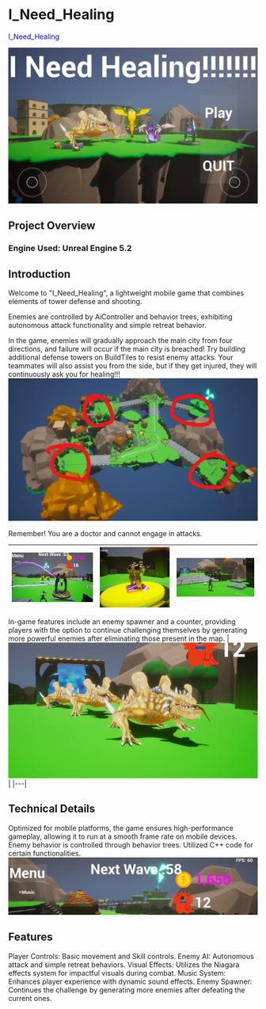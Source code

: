 # I_Need_Healing
<font color="blue">I_Need_Healing</font>

![Project Logo](ScreenShots/ScreenShot_Menu.png)
## Project Overview
### Engine Used: Unreal Engine 5.2

## Introduction
Welcome to "I_Need_Healing", a lightweight mobile game that combines elements of tower defense and shooting.

Enemies are controlled by AiController and behavior trees, exhibiting autonomous attack functionality and simple retreat behavior.

In the game, enemies will gradually approach the main city from four directions, and failure will occur if the main city is breached! Try building additional defense towers on BuildTiles to resist enemy attacks. Your teammates will also assist you from the side, but if they get injured, they will continuously ask you for healing!!!
![Project Logo](ScreenShots/ScreenShot_MapView.png)

Remember! You are a doctor and cannot engage in attacks.

| ![Image 1](ScreenShots/ScreenShot_Battle01.png) | ![Image 2](ScreenShots/ScreenShot_Battle02.png) | ![Image 3](ScreenShots/ScreenShot_Battle03.png) |
|---|---|---|

In-game features include an enemy spawner and a counter, providing players with the option to continue challenging themselves by generating more powerful enemies after eliminating those present in the map.
| ![Image 1](ScreenShots/Screenshot_EnemySpawner.png) |
|---|

## Technical Details
Optimized for mobile platforms, the game ensures high-performance gameplay, allowing it to run at a smooth frame rate on mobile devices.
Enemy behavior is controlled through behavior trees.
Utilized C++ code for certain functionalities.
![Project Logo](ScreenShots/Screenshot_FPS.png)


## Features
Player Controls: Basic movement and Skill controls.
Enemy AI: Autonomous attack and simple retreat behaviors.
Visual Effects: Utilizes the Niagara effects system for impactful visuals during combat.
Music System: Enhances player experience with dynamic sound effects.
Enemy Spawner: Continues the challenge by generating more enemies after defeating the current ones.
